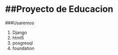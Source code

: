 ##Proyecto de Educacion
==========================

###Usaremos
1. Django
2. html5
3. posgresql
4. foundation

